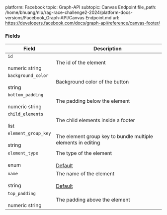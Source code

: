 platform: Facebook
topic: Graph-API
subtopic: Canvas Endpoint
file_path: /home/bhuang/nlp/rag-race-challenge2-2024/platform-docs-versions/Facebook_Graph-API/Canvas Endpoint.md
url: https://developers.facebook.com/docs/graph-api/reference/canvas-footer/

### Fields

| Field | Description |
| --- | --- |
| `id`<br><br>numeric string | The id of the element |
| `background_color`<br><br>string | Background color of the button |
| `bottom_padding`<br><br>numeric string | The padding below the element |
| `child_elements`<br><br>list<CanvasButton> | The child elements inside a footer |
| `element_group_key`<br><br>string | The element group key to bundle multiple elements in editing |
| `element_type`<br><br>enum | The type of the element<br><br>[Default](https://developers.facebook.com/docs/graph-api/using-graph-api/#fields) |
| `name`<br><br>string | The name of the element<br><br>[Default](https://developers.facebook.com/docs/graph-api/using-graph-api/#fields) |
| `top_padding`<br><br>numeric string | The padding above the element |